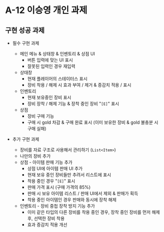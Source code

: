 <h1>A-12 이승영 개인 과제</h1>
<h2>구현 성공 과제</h2>

* 필수 구현 과제
  * 메인 메뉴 & 상태창 & 인벤토리 & 상점 UI
    * 버튼 입력에 맞는 UI 표시
    * 잘못된 입력인 경우 재입력
  * 상태창
    * 현재 플레이어의 스테이터스 표시
    * 장비 착용 / 해제 시 효과 부여 / 제거 & 증감치 적용 / 표시
  * 인벤토리
    * 현재 보유중인 장비 표시
    * 장비 장착 / 해제 기능 & 장착 중인 장비 "```[E]```" 표시
  * 상점
    * 장비 구매 기능
    * 구매 시 gold 차감 & 구매 완료 표시 (이미 보유한 장비 & gold 불충분 시 구매 실패)
   
* 추가 구현 과제
  * 장비를 자료 구조로 사용해서 관리하기 (```List<Item>```)
  * 나만의 장비 추가
  * 상점 - 아이템 판매 기능 추가
    * 상점 UI에 아이템 판매 UI 추가
    * 현재 보유 중인 장비들만 추려서 리스트에 표시
    * 착용 중인 경우 "```[E]```" 표시
    * 판매 가격 표시 (구매 가격의 85%)
    * 판매 시 보유 아이템 리스트 / 판매 UI에서 제외 & 판매가 획득
    * 착용 중인 아이템인 경우 판매와 동시에 장착 해제
  * 인벤토리 - 장비 중첩 장착 방지 기능 추가
    * 이미 같은 타입의 다른 장비를 착용 중인 경우, 장착 중인 장비를 먼저 해제 후, 선택한 장비 착용
    * 효과 증감치 적용 개선
